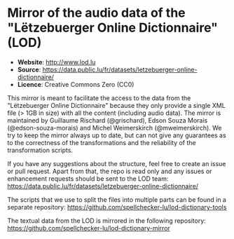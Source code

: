 Mirror of the audio data of the "Lëtzebuerger Online Dictionnaire" (LOD)
=

- **Website**: http://www.lod.lu
- **Source**: https://data.public.lu/fr/datasets/letzebuerger-online-dictionnaire/
- **Licence**: Creative Commons Zero (CC0)

This mirror is meant to facilitate the access to the data from the "Lëtzebuerger Online Dictionnaire" because they only provide a single XML file (> 1GB in size) with all the content (including audio data).
The mirror is maintained by Guillaume Rischard (@grischard), Edson Souza Morais (@edson-souza-morais) and Michel Weimerskirch (@mweimerskirch).
We try to keep the mirror always up to date, but can not give any guarantees as to the correctness of the transformations and the reliability of the transformation scripts.

If you have any suggestions about the structure, feel free to create an issue or pull request.
Apart from that, the repo is read only and any issues or enhancement requests should be sent to the LOD team: https://data.public.lu/fr/datasets/letzebuerger-online-dictionnaire/

The scripts that we use to split the files into multiple parts can be found in a separate repository: https://github.com/spellchecker-lu/lod-dictionary-tools

The textual data from the LOD is mirrored in the following repository: https://github.com/spellchecker-lu/lod-dictionary-mirror
